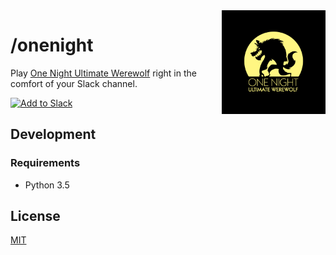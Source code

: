 <img src="static/logo.png" align="right" width="33%">

# /onenight

Play [One Night Ultimate Werewolf](http://beziergames.com/collections/all-uw-titles/products/one-night-ultimate-werewolf)
right in the comfort of your Slack channel.

<a href="https://slack.com/oauth/authorize?scope=commands,bot&client_id=2189938846.62926843333">
  <img alt="Add to Slack" height="40" width="139" src="https://platform.slack-edge.com/img/add_to_slack.png" srcset="https://platform.slack-edge.com/img/add_to_slack.png 1x, https://platform.slack-edge.com/img/add_to_slack@2x.png 2x" />
</a>

## Development

### Requirements

- Python 3.5

## License

[MIT](https://marksteve.mit-license.org)
